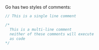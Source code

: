 Go has two styles of comments:

```go
// This is a single line comment

/*
  This is a multi-line comment
  neither of these comments will execute
  as code
*/
```
